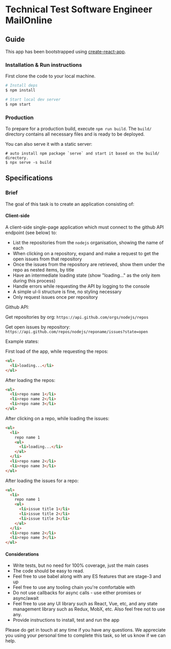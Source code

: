 # Technical Test Software Engineer MailOnline

## Guide

This app has been bootstrapped using [create-react-app](https://github.com/facebookincubator/create-react-app).

### Installation & Run instructions
First clone the code to your local machine.

```bash
# Install deps
$ npm install

# Start local dev server
$ npm start 
```

### Production
To prepare for a production build, execute `npm run build`. 
The `build/` directory contains all necessary files and is ready to be deployed.

You can also serve it with a static server:
```
# auto install npm package `serve` and start it based on the build/ directory.
$ npx serve -s build
```

## Specifications

### Brief

The goal of this task is to create an application consisting of:

#### Client-side

A client-side single-page application which must connect to the github API endpoint (see below) to:
  - List the repositories from the `nodejs` organisation, showing the name of each
  - When clicking on a repository, expand and make a request to get the open issues from that repository
  - Once the issues from the repository are retrieved, show them under the repo as nested items, by title
  - Have an intermediate loading state (show "loading..." as the only item during this process)
  - Handle errors while requesting the API by logging to the console
  - A simple ul-li structure is fine, no styling necessary
  - Only request issues once per repository

Github API:

Get repositories by org:
`https://api.github.com/orgs/nodejs/repos`

Get open issues by repository:
`https://api.github.com/repos/nodejs/reponame/issues?state=open`

Example states:


First load of the app, while requesting the repos:
```html
<ul>
  <li>loading...</li>
</ul>
```

After loading the repos:

```html
<ul>
  <li>repo name 1</li>
  <li>repo name 2</li>
  <li>repo name 3</li>
</ul>
```

After clicking on a repo, while loading the issues:

```html
<ul>
  <li>
    repo name 1
    <ul>
      <li>loading...</li>
    </ul>
  </li>
  <li>repo name 2</li>
  <li>repo name 3</li>
</ul>
```

After loading the issues for a repo:

```html
<ul>
  <li>
    repo name 1
    <ul>
      <li>issue title 1</li>
      <li>issue title 2</li>
      <li>issue title 3</li>
    </ul>
  </li>
  <li>repo name 2</li>
  <li>repo name 3</li>
</ul>
```

#### Considerations

- Write tests, but no need for 100% coverage, just the main cases
- The code should be easy to read.
- Feel free to use babel along with any ES features that are stage-3 and up
- Feel free to use any tooling chain you're comfortable with
- Do not use callbacks for async calls - use either promises or async/await
- Feel free to use any UI library such as React, Vue, etc, and any state management library such as Redux, MobX, etc. Also feel free not to use any.
- Provide instructions to install, test and run the app

Please do get in touch at any time if you have any questions. We appreciate you using your personal time to complete this task, so let us know if we can help.
